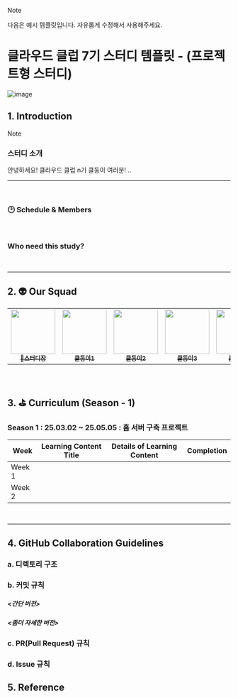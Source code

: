 > [!NOTE]
> 다음은 예시 템플릿입니다. 자유롭게 수정해서 사용해주세요.

# 클라우드 클럽 7기 스터디 템플릿 - (프로젝트형 스터디)

![image]()

## 1. Introduction

> [!NOTE]
>
> ### 스터디 소개
>
> 안녕하세요! 클라우드 클럽 n기 클둥이 여러분!
> ..

---

<br>

### 🕑 Schedule & Members

<br>

### Who need this study?

<br>

---

## 2. 👽 Our Squad

<table>
  <tr>
    <td align="center"><a href="https://github.com/markson-42"><img src="https://avatars.githubusercontent.com/u/84828274?v=4" width="100px;" alt=""/><br /><sub><b>
👑스터디장</b></sub></a><br /></td>
    <td align="center"><a href="https://github.com/markson-42"><img src="https://avatars.githubusercontent.com/u/84828274?v=4" width="100px;" alt=""/><br /><sub><b>
클둥이1</b></sub></a><br /></td>
    <td align="center"><a href="https://github.com/eunah320"><img src="https://avatars.githubusercontent.com/u/84828274?v=4" width="100px;" alt=""/><br /><sub><b>
클둥이2</b></sub></a><br /></td>
    <td align="center"><a href="https://github.com/daheepk"><img src="https://avatars.githubusercontent.com/u/84828274?v=4" width="100px;" alt=""/><br /><sub><b>
클둥이3</b></sub></a><br /></td>
    <td align="center"><a href="https://github.com/ebeleey"><img src="https://avatars.githubusercontent.com/u/84828274?v=4" width="100px;" alt=""/><br /><sub><b>
클둥이4</b></sub></a><br /></td>
  </tr>
</table>

<br>

## 3. ⛳ Curriculum (Season - 1)

### Season 1 : 25.03.02 ~ 25.05.05 : 홈 서버 구축 프로젝트

| Week   | Learning Content Title | Details of Learning Content | Completion |
| ------ | ---------------------- | --------------------------- | ---------- |
| Week 1 |                        |                             |            |
| Week 2 |                        |                             |            |

<br>

---

## 4. GitHub Collaboration Guidelines

### a. 디렉토리 구조

### b. 커밋 규칙

##### <간단 버전>

##### <좀더 자세한 버전>

### c. PR(Pull Request) 규칙

### d. Issue 규칙

## 5. Reference
